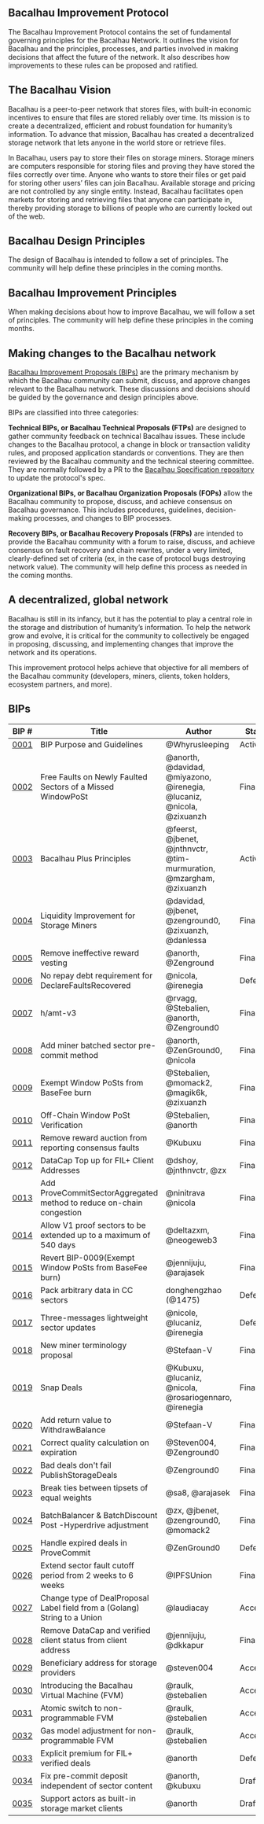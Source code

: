## Bacalhau Improvement Protocol

The Bacalhau Improvement Protocol contains the set of fundamental governing principles for the Bacalhau Network. It outlines the vision for Bacalhau and the principles, processes, and parties involved in making decisions that affect the future of the network. It also describes how improvements to these rules can be proposed and ratified.


## The Bacalhau Vision

Bacalhau is a peer-to-peer network that stores files, with built-in economic incentives to ensure that files are stored reliably over time. Its mission is to create a decentralized, efficient and robust foundation for humanity’s information. To advance that mission, Bacalhau has created a decentralized storage network that lets anyone in the world store or retrieve files. 

In Bacalhau, users pay to store their files on storage miners. Storage miners are computers responsible for storing files and proving they have stored the files correctly over time. Anyone who wants to store their files or get paid for storing other users’ files can join Bacalhau. Available storage and pricing are not controlled by any single entity. Instead, Bacalhau facilitates open markets for storing and retrieving files that anyone can participate in, thereby providing storage to billions of people who are currently locked out of the web. 

## Bacalhau Design Principles

The design of Bacalhau is intended to follow a set of principles. The community will help define these principles in the coming months.


## Bacalhau Improvement Principles

When making decisions about how to improve Bacalhau, we will follow a set of principles. The community will help define these principles in the coming months.

## Making changes to the Bacalhau network

[Bacalhau Improvement Proposals (BIPs)](https://github.com/Bacalhau-project/BIPs/blob/master/BIPS/BIP-0001.md) are the primary mechanism by which the Bacalhau community can submit, discuss, and approve changes relevant to the Bacalhau network. These discussions and decisions should be guided by the governance and design principles above.

BIPs are classified into three categories:

**Technical BIPs, or Bacalhau Technical Proposals (FTPs)** are designed to gather community feedback on technical Bacalhau issues. These include changes to the Bacalhau protocol, a change in block or transaction validity rules, and proposed application standards or conventions. They are then reviewed by the Bacalhau community and the technical steering committee. They are normally followed by a PR to the [Bacalhau Specification repository](https://github.com/Bacalhau-project/specs) to update the protocol's spec.

**Organizational BIPs, or Bacalhau Organization Proposals (FOPs)** allow the Bacalhau community to propose, discuss, and achieve consensus on Bacalhau governance. This includes procedures, guidelines, decision-making processes, and changes to BIP processes.

**Recovery BIPs, or Bacalhau Recovery Proposals (FRPs)** are intended to provide the Bacalhau community with a forum to raise, discuss, and achieve consensus on fault recovery and chain rewrites, under a very limited, clearly-defined set of criteria (ex, in the case of protocol bugs destroying network value). The community will help define this process as needed in the coming months.

## A decentralized, global network

Bacalhau is still in its infancy, but it has the potential to play a central role in the storage and distribution of humanity’s information. To help the network grow and evolve, it is critical for the community to collectively be engaged in proposing, discussing, and implementing changes that improve the network and its operations. 

This improvement protocol helps achieve that objective for all members of the Bacalhau community (developers, miners, clients, token holders, ecosystem partners, and more). 

## BIPs

|BIP #   | Title  | Author  | Status  |
|---|---|---|---|
|[0001](https://github.com/Bacalhau-project/BIPs/blob/master/BIPS/BIP-0001.md)   | BIP Purpose and Guidelines  | @Whyrusleeping  | Active  |
|[0002](https://github.com/Bacalhau-project/BIPs/blob/master/BIPS/BIP-0002.md)   | Free Faults on Newly Faulted Sectors of a Missed WindowPoSt  | @anorth, @davidad, @miyazono, @irenegia, @lucaniz, @nicola, @zixuanzh   |Final   |
|[0003](https://github.com/Bacalhau-project/BIPs/blob/master/BIPS/BIP-0003.md)   | Bacalhau Plus Principles  | @feerst, @jbenet, @jnthnvctr, @tim-murmuration, @mzargham, @zixuanzh  |Active   |
|[0004](https://github.com/Bacalhau-project/BIPs/blob/master/BIPS/BIP-0004.md)   | Liquidity Improvement for Storage Miners   | @davidad, @jbenet, @zenground0, @zixuanzh, @danlessa   | Final  |
|[0005](https://github.com/Bacalhau-project/BIPs/blob/master/BIPS/BIP-0005.md)   | Remove ineffective reward vesting    | @anorth, @Zenground   |Final   |
|[0006](https://github.com/Bacalhau-project/BIPs/blob/master/BIPS/BIP-0006.md)   | No repay debt requirement for DeclareFaultsRecovered  |  @nicola, @irenegia  | Deferred  |
|[0007](https://github.com/Bacalhau-project/BIPs/blob/master/BIPS/BIP-0007.md)   | h/amt-v3  | @rvagg, @Stebalien, @anorth, @Zenground0   |Final   |
|[0008](https://github.com/Bacalhau-project/BIPs/blob/master/BIPS/BIP-0008.md)   | Add miner batched sector pre-commit method  |@anorth, @ZenGround0, @nicola  |Final   |
|[0009](https://github.com/Bacalhau-project/BIPs/blob/master/BIPS/BIP-0009.md)   | Exempt Window PoSts from BaseFee burn  |@Stebalien, @momack2, @magik6k, @zixuanzh  |Final   |
|[0010](https://github.com/Bacalhau-project/BIPs/blob/master/BIPS/BIP-0010.md)   | Off-Chain Window PoSt Verification  |@Stebalien, @anorth  |Final  |
|[0011](https://github.com/Bacalhau-project/BIPs/blob/master/BIPS/BIP-0011.md)   | Remove reward auction from reporting consensus faults  |@Kubuxu |Final   |
|[0012](https://github.com/Bacalhau-project/BIPs/blob/master/BIPS/BIP-0012.md)   | DataCap Top up for FIL+ Client Addresses  |@dshoy, @jnthnvctr, @zx |Final  |
|[0013](https://github.com/Bacalhau-project/BIPs/blob/master/BIPS/BIP-0013.md)   | Add ProveCommitSectorAggregated method to reduce on-chain congestion  | @ninitrava @nicola |Final   |
|[0014](https://github.com/Bacalhau-project/BIPs/blob/master/BIPS/BIP-0014.md)   | Allow V1 proof sectors to be extended up to a maximum of 540 days | @deltazxm, @neogeweb3 |Final   |
|[0015](https://github.com/Bacalhau-project/BIPs/blob/master/BIPS/BIP-0015.md)   | Revert BIP-0009(Exempt Window PoSts from BaseFee burn) | @jennijuju, @arajasek |Final   |
|[0016](https://github.com/Bacalhau-project/BIPs/blob/master/BIPS/BIP-0016.md)   | Pack arbitrary data in CC sectors | donghengzhao (@1475) |Deferred  |
|[0017](https://github.com/Bacalhau-project/BIPs/blob/master/BIPS/BIP-0017.md)   | Three-messages lightweight sector updates |@nicole, @lucaniz, @irenegia |Deferred  |
|[0018](https://github.com/Bacalhau-project/BIPs/blob/master/BIPS/BIP-0018.md)   | New miner terminology proposal |@Stefaan-V |Final  |
|[0019](https://github.com/Bacalhau-project/BIPs/blob/master/BIPS/BIP-0019.md)   | Snap Deals |@Kubuxu, @lucaniz, @nicola, @rosariogennaro, @irenegia |Final  |
|[0020](https://github.com/Bacalhau-project/BIPs/blob/master/BIPS/BIP-0020.md)   | Add return value to WithdrawBalance |@Stefaan-V |Final  |
|[0021](https://github.com/Bacalhau-project/BIPs/blob/master/BIPS/BIP-0021.md)   | Correct quality calculation on expiration |@Steven004, @Zenground0 |Final  |
|[0022](https://github.com/Bacalhau-project/BIPs/blob/master/BIPS/BIP-0022.md)   | Bad deals don't fail PublishStorageDeals |@Zenground0 |Final  |
|[0023](https://github.com/Bacalhau-project/BIPs/blob/master/BIPS/BIP-0023.md)   | Break ties between tipsets of equal weights |@sa8, @arajasek |Final  |
|[0024](https://github.com/Bacalhau-project/BIPs/blob/master/BIPS/BIP-0024.md)   | BatchBalancer & BatchDiscount Post -Hyperdrive adjustment |@zx, @jbenet, @zenground0, @momack2 |Final  |
|[0025](https://github.com/Bacalhau-project/BIPs/blob/master/BIPS/BIP-0025.md)   | Handle expired deals in ProveCommit |@ZenGround0 |Deferred  |
|[0026](https://github.com/Bacalhau-project/BIPs/blob/master/BIPS/BIP-0026.md)   | Extend sector fault cutoff period from 2 weeks to 6 weeks |@IPFSUnion |Final  |
|[0027](https://github.com/Bacalhau-project/BIPs/blob/master/BIPS/BIP-0027.md)   | Change type of DealProposal Label field from a (Golang) String to a Union |@laudiacay |Accepted  |
|[0028](https://github.com/Bacalhau-project/BIPs/blob/master/BIPS/BIP-0028.md)   | Remove DataCap and verified client status from client address |@jennijuju, @dkkapur |Final  |
|[0029](https://github.com/Bacalhau-project/BIPs/blob/master/BIPS/BIP-0029.md)   | Beneficiary address for storage providers |@steven004 |Accepted  |
|[0030](https://github.com/Bacalhau-project/BIPs/blob/master/BIPS/BIP-0030.md)   | Introducing the Bacalhau Virtual Machine (FVM) |@raulk, @stebalien |Accepted  |
|[0031](https://github.com/Bacalhau-project/BIPs/blob/master/BIPS/BIP-0031.md)   | Atomic switch to non-programmable FVM |@raulk, @stebalien |Accepted  |
|[0032](https://github.com/Bacalhau-project/BIPs/blob/master/BIPS/BIP-0032.md)   | Gas model adjustment for non-programmable FVM |@raulk, @stebalien |Accepted  |
|[0033](https://github.com/Bacalhau-project/BIPs/blob/master/BIPS/BIP-0033.md)   | Explicit premium for FIL+ verified deals |@anorth |Deferred  |
|[0034](https://github.com/Bacalhau-project/BIPs/blob/master/BIPS/BIP-0034.md)   | Fix pre-commit deposit independent of sector content |@anorth, @kubuxu |Draft  |
|[0035](https://github.com/Bacalhau-project/BIPs/blob/master/BIPS/BIP-0035.md)   | Support actors as built-in storage market clients |@anorth |Draft  |
